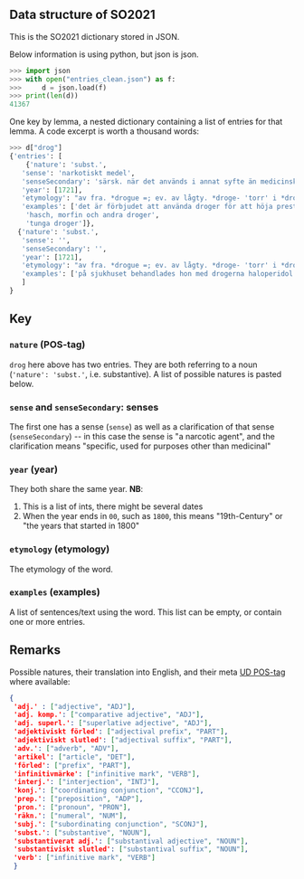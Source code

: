 ## Data structure of SO2021

This is the SO2021 dictionary stored in JSON. 

Below information is using python, but json is json. 

```python
>>> import json
>>> with open("entries_clean.json") as f:
>>>     d = json.load(f)
>>> print(len(d))
41367
```

One key by lemma, a nested dictionary containing a list of entries for that lemma. A code excerpt is worth a thousand words:


```python
>>> d["drog"]
{'entries': [
    {'nature': 'subst.',
   'sense': 'narkotiskt medel',
   'senseSecondary': 'särsk. när det används i annat syfte än medicinskt',
   'year': [1721],
   'etymology': "av fra. *drogue =; ev. av lågty. *droge- 'torr' i *droge-fate 'torra fat' (*droge- har felaktigt uppfattats som innehållet i faten)",
   'examples': ['det är förbjudet att använda droger för att höja prestationsförmågan inom idrotten',
    'hasch, morfin och andra droger',
    'tunga droger']},
  {'nature': 'subst.',
   'sense': '',
   'senseSecondary': '',
   'year': [1721],
   'etymology': "av fra. *drogue =; ev. av lågty. *droge- 'torr' i *droge-fate 'torra fat' (*droge- har felaktigt uppfattats som innehållet i faten)",
   'examples': ['på sjukhuset behandlades hon med drogerna haloperidol och triftazin']}
   ]
}
```
## Key

### `nature` (POS-tag)
`drog` here above has two entries. They are both referring to a noun (`'nature': 'subst.'`, i.e. substantive). A list of possible natures is pasted below.

### `sense` and `senseSecondary`: senses
The first one has a sense (`sense`) as well as a clarification of that sense (`senseSecondary`) -- in this case the sense is "a narcotic agent", and the clarification means "specific, used for purposes other than medicinal"

### `year` (year)
They both share the same year. **NB**: 

1. This is a list of ints, there might be several dates
  2. When the year ends in `00`, such as `1800`, this means "19th-Century" or "the years that started in 1800"

###  `etymology` (etymology)
The etymology of the word.

###  `examples` (examples)
A list of sentences/text using the word. This list can be empty, or contain one or more entries.


## Remarks

Possible natures, their translation into English, and their meta [UD POS-tag](https://universaldependencies.org/u/pos/all.html) where available:
```json
{
 'adj.' : ["adjective", "ADJ"],
 'adj. komp.': ["comparative adjective", "ADJ"],
 'adj. superl.': ["superlative adjective", "ADJ"],
 'adjektiviskt förled': ["adjectival prefix", "PART"],
 'adjektiviskt slutled': ["adjectival suffix", "PART"],
 'adv.': ["adverb", "ADV"],
 'artikel': ["article", "DET"],
 'förled': ["prefix", "PART"],
 'infinitivmärke': ["infinitive mark", "VERB"],
 'interj.': ["interjection", "INTJ"],
 'konj.': ["coordinating conjunction", "CCONJ"],
 'prep.': ["preposition", "ADP"],
 'pron.': ["pronoun", "PRON"],
 'räkn.': ["numeral", "NUM"],
 'subj.': ["subordinating conjunction", "SCONJ"],
 'subst.': ["substantive", "NOUN"],
 'substantiverat adj.': ["substantival adjective", "NOUN"],
 'substantiviskt slutled': ["substantival suffix", "NOUN"],
 'verb': ["infinitive mark", "VERB"]
 }
 ```